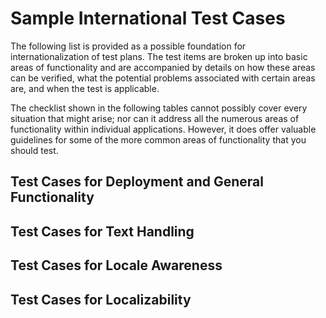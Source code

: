 

# Sample International Test Cases

The following list is provided as a possible foundation for internationalization of test plans. The test items are broken up into basic areas of functionality and are accompanied by details on how these areas can be verified, what the potential problems associated with certain areas are, and when the test is applicable.

The checklist shown in the following tables cannot possibly cover every situation that might arise; nor can it address all the numerous areas of functionality within individual applications. However, it does offer valuable guidelines for some of the more common areas of functionality that you should test.

[](https://msdn.microsoft.com/en-us/library/mt662425)
## Test Cases for Deployment and General Functionality

[](https://msdn.microsoft.com/en-us/library/mt662426)
## Test Cases for Text Handling

[](https://msdn.microsoft.com/en-us/library/mt662429)
## Test Cases for Locale Awareness

[](https://msdn.microsoft.com/en-us/library/mt662433)
## Test Cases for Localizability


